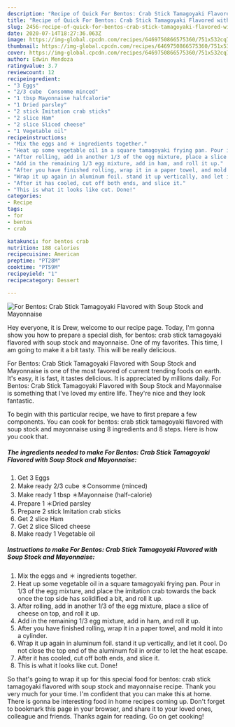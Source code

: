 ```yaml
---
description: "Recipe of Quick For Bentos: Crab Stick Tamagoyaki Flavored with Soup Stock and Mayonnaise"
title: "Recipe of Quick For Bentos: Crab Stick Tamagoyaki Flavored with Soup Stock and Mayonnaise"
slug: 2456-recipe-of-quick-for-bentos-crab-stick-tamagoyaki-flavored-with-soup-stock-and-mayonnaise
date: 2020-07-14T18:27:36.063Z
image: https://img-global.cpcdn.com/recipes/6469750866575360/751x532cq70/for-bentos-crab-stick-tamagoyaki-flavored-with-soup-stock-and-mayonnaise-recipe-main-photo.jpg
thumbnail: https://img-global.cpcdn.com/recipes/6469750866575360/751x532cq70/for-bentos-crab-stick-tamagoyaki-flavored-with-soup-stock-and-mayonnaise-recipe-main-photo.jpg
cover: https://img-global.cpcdn.com/recipes/6469750866575360/751x532cq70/for-bentos-crab-stick-tamagoyaki-flavored-with-soup-stock-and-mayonnaise-recipe-main-photo.jpg
author: Edwin Mendoza
ratingvalue: 3.7
reviewcount: 12
recipeingredient:
- "3 Eggs"
- "2/3 cube  Consomme minced"
- "1 tbsp Mayonnaise halfcalorie"
- "1 Dried parsley"
- "2 stick Imitation crab sticks"
- "2 slice Ham"
- "2 slice Sliced cheese"
- "1 Vegetable oil"
recipeinstructions:
- "Mix the eggs and ＊ ingredients together."
- "Heat up some vegetable oil in a square tamagoyaki frying pan. Pour in 1/3 of the egg mixture, and place the imitation crab towards the back once the top side has solidified a bit, and roll it up."
- "After rolling, add in another 1/3 of the egg mixture, place a slice of cheese on top, and roll it up."
- "Add in the remaining 1/3 egg mixture, add in ham, and roll it up."
- "After you have finished rolling, wrap it in a paper towel, and mold it into a cylinder."
- "Wrap it up again in aluminum foil. stand it up vertically, and let it cool. Do not close the top end of the aluminum foil in order to let the heat escape."
- "After it has cooled, cut off both ends, and slice it."
- "This is what it looks like cut. Done!"
categories:
- Recipe
tags:
- for
- bentos
- crab

katakunci: for bentos crab 
nutrition: 188 calories
recipecuisine: American
preptime: "PT28M"
cooktime: "PT59M"
recipeyield: "1"
recipecategory: Dessert

---
```



![For Bentos: Crab Stick Tamagoyaki Flavored with Soup Stock and Mayonnaise](https://img-global.cpcdn.com/recipes/6469750866575360/751x532cq70/for-bentos-crab-stick-tamagoyaki-flavored-with-soup-stock-and-mayonnaise-recipe-main-photo.jpg)

Hey everyone, it is Drew, welcome to our recipe page. Today, I'm gonna show you how to prepare a special dish, for bentos: crab stick tamagoyaki flavored with soup stock and mayonnaise. One of my favorites. This time, I am going to make it a bit tasty. This will be really delicious.



For Bentos: Crab Stick Tamagoyaki Flavored with Soup Stock and Mayonnaise is one of the most favored of current trending foods on earth. It's easy, it is fast, it tastes delicious. It is appreciated by millions daily. For Bentos: Crab Stick Tamagoyaki Flavored with Soup Stock and Mayonnaise is something that I've loved my entire life. They're nice and they look fantastic.


To begin with this particular recipe, we have to first prepare a few components. You can cook for bentos: crab stick tamagoyaki flavored with soup stock and mayonnaise using 8 ingredients and 8 steps. Here is how you cook that.

<!--inarticleads1-->

##### The ingredients needed to make For Bentos: Crab Stick Tamagoyaki Flavored with Soup Stock and Mayonnaise:

1. Get 3 Eggs
1. Make ready 2/3 cube  ＊Consomme (minced)
1. Make ready 1 tbsp ＊Mayonnaise (half-calorie)
1. Prepare 1 ＊Dried parsley
1. Prepare 2 stick Imitation crab sticks
1. Get 2 slice Ham
1. Get 2 slice Sliced cheese
1. Make ready 1 Vegetable oil




<!--inarticleads2-->

##### Instructions to make For Bentos: Crab Stick Tamagoyaki Flavored with Soup Stock and Mayonnaise:

1. Mix the eggs and ＊ ingredients together.
1. Heat up some vegetable oil in a square tamagoyaki frying pan. Pour in 1/3 of the egg mixture, and place the imitation crab towards the back once the top side has solidified a bit, and roll it up.
1. After rolling, add in another 1/3 of the egg mixture, place a slice of cheese on top, and roll it up.
1. Add in the remaining 1/3 egg mixture, add in ham, and roll it up.
1. After you have finished rolling, wrap it in a paper towel, and mold it into a cylinder.
1. Wrap it up again in aluminum foil. stand it up vertically, and let it cool. Do not close the top end of the aluminum foil in order to let the heat escape.
1. After it has cooled, cut off both ends, and slice it.
1. This is what it looks like cut. Done!




So that's going to wrap it up for this special food for bentos: crab stick tamagoyaki flavored with soup stock and mayonnaise recipe. Thank you very much for your time. I'm confident that you can make this at home. There is gonna be interesting food in home recipes coming up. Don't forget to bookmark this page in your browser, and share it to your loved ones, colleague and friends. Thanks again for reading. Go on get cooking!
